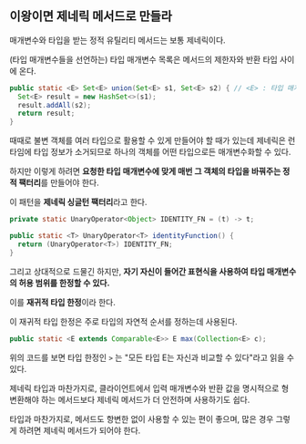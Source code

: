 ## 이왕이면 제네릭 메서드로 만들라



매개변수와 타입을 받는 정적 유틸리티 메서드는 보통 제네릭이다.

(타입 매개변수들을 선언하는) 타입 매개변수 목록은 메서드의 제한자와 반환 타입 사이에 온다.

```java
public static <E> Set<E> union(Set<E> s1, Set<E> s2) { // <E> : 타입 매개변수, Set<E> 반환 타입
  Set<E> result = new HashSet<>(s1);
  result.addAll(s2);
  return result;
}
```



때때로 불변 객체를 여러 타입으로 활용할 수 있게 만들어야 할 때가 있는데 제네릭은 런타임에 타입 정보가 소거되므로 하나의 객체를 어떤 타입으로든 매개변수화할 수 있다.

하지만 이렇게 하려면 **요청한 타입 매개변수에 맞게 매번 그 객체의 타입을 바꿔주는 정적 팩터리**를 만들어야 한다.

이 패턴을 **제네릭 싱글턴 팩터리**라고 한다.

```java
private static UnaryOperator<Object> IDENTITY_FN = (t) -> t;

public static <T> UnaryOperator<T> identityFunction() {
  return (UnaryOperator<T>) IDENTITY_FN;
}
```



그리고 상대적으로 드물긴 하지만, **자기 자신이 들어간 표현식을 사용하여 타입 매개변수의 허용 범위를 한정할 수 있다.**

이를 **재귀적 타입 한정**이라 한다.

이 재귀적 타입 한정은 주로 타입의 자연적 순서를 정하는데 사용된다.

```java
public static <E extends Comparable<E>> E max(Collection<E> c);
```

위의 코드를 보면 타입 한정인 `>` 는 "모든 타입 E는 자신과 비교할 수 있다"라고 읽을 수 있다.



제네릭 타입과 마찬가지로, 클라이언트에서 입력 매개변수와 반환 값을 명시적으로 형 변환해야 하는 메서드보다 제네릭 메서드가 더 안전하며 사용하기도 쉽다.

타입과 마찬가지로, 메서드도 항변한 없이 사용할 수 있는 편이 좋으며, 많은 경우 그렇게 하려면 제네릭 메서드가 되어야 한다.